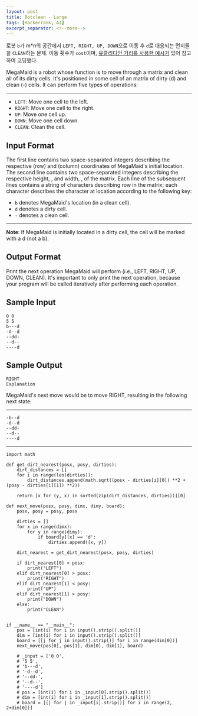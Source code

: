 ```yaml
---
layout: post
title: Botclean - Large
tags: [Hackerrank, AI]
excerpt_separator: <!--more-->
---
```


로봇 `b`가 m*n의 공간에서 `LEFT, RIGHT, UP, DOWN`으로 이동 후 `d`로 대응되는 먼지들을 `CLEAN`하는 문제. 이동 횟수가 `cost`이며, [유클리디안 거리를 사용한 예시가](https://github.com/Murillo/Hackerrank-Artificial-Intelligence/blob/master/Bot-Building/botclean-large.py) 있어 참고하여 코딩했다. 
<!--more-->
MegaMaid is a robot whose function is to move through a matrix and clean all of its dirty cells. It's positioned in some cell of an  matrix of dirty (d) and clean (-) cells. It can perform five types of operations:

----
* `LEFT`: Move one cell to the left.
* `RIGHT`: Move one cell to the right.
* `UP`: Move one cell up.
* `DOWN`: Move one cell down.
* `CLEAN`: Clean the cell.

**Input Format**
----
The first line contains two space-separated integers describing the respective  (row) and  (column) coordinates of MegaMaid's initial location.
The second line contains two space-separated integers describing the respective height, , and width, , of the matrix.
Each line  of the  subsequent lines contains a string of  characters describing row  in the matrix; each character  describes the character at location  according to the following key:
* `b` denotes MegaMaid's location (in a clean cell).
* `d` denotes a dirty cell.
* `-` denotes a clean cell.

----

**Note**: If MegaMaid is initially located in a dirty cell, the cell will be marked with a d (not a b).

**Output Format**
----
Print the next operation MegaMaid will perform (i.e., LEFT, RIGHT, UP, DOWN, CLEAN). It's important to only print the next operation, because your program will be called iteratively after performing each operation.

**Sample Input**
----
    0 0
    5 5
    b---d
    -d--d
    --dd-
    --d--
    ----d

**Sample Output**
----
    RIGHT
    Explanation

MegaMaid's next move would be to move RIGHT, resulting in the following next state:

----
    -b--d
    -d--d
    --dd-
    --d--
    ----d

----

    import math

    def get_dirt_nearest(posx, posy, dirties):
        dirt_distances = []
        for i in range(len(dirties)):
            dirt_distances.append(math.sqrt((posx - dirties[i][0]) **2 + (posy - dirties[i][1]) **2))
            
        return [x for (y, x) in sorted(zip(dirt_distances, dirties))][0]

    def next_move(posx, posy, dimx, dimy, board):
        posx, posy = posy, posx
        
        dirties = []
        for x in range(dimx):
            for y in range(dimy):
                if board[y][x] == 'd':
                    dirties.append([x, y])
                    
        dirt_nearest = get_dirt_nearest(posx, posy, dirties)
        
        if dirt_nearest[0] < posx:
            print("LEFT")
        elif dirt_nearest[0] > posx:
            print("RIGHT")
        elif dirt_nearest[1] < posy:
            print("UP")
        elif dirt_nearest[1] > posy:
            print("DOWN")
        else:
            print("CLEAN")
        

    if __name__ == "__main__":
        pos = [int(i) for i in input().strip().split()]
        dim = [int(i) for i in input().strip().split()]
        board = [[j for j in input().strip()] for i in range(dim[0])]
        next_move(pos[0], pos[1], dim[0], dim[1], board)

        # _input = ['0 0',
        # '5 5',
        # 'b---d',
        # '-d--d',
        # '--dd-',
        # '--d--',
        # '----d']
        # pos = [int(i) for i in _input[0].strip().split()]
        # dim = [int(i) for i in _input[1].strip().split()]
        # board = [[j for j in _input[i].strip()] for i in range(2, 2+dim[0])]

